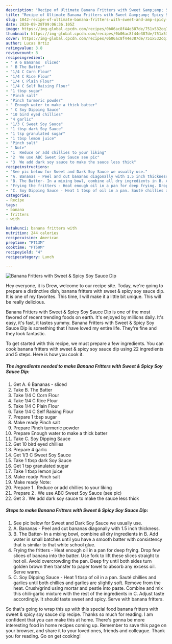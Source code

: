 ```yaml
---
description: "Recipe of Ultimate Banana Fritters with Sweet &amp;amp; Spicy Soy Sauce Dip"
title: "Recipe of Ultimate Banana Fritters with Sweet &amp;amp; Spicy Soy Sauce Dip"
slug: 1042-recipe-of-ultimate-banana-fritters-with-sweet-and-amp-spicy-soy-sauce-dip
date: 2020-09-28T09:06:36.105Z
image: https://img-global.cpcdn.com/recipes/0b06ac8f44e387de/751x532cq70/banana-fritters-with-sweet-spicy-soy-sauce-dip-recipe-main-photo.jpg
thumbnail: https://img-global.cpcdn.com/recipes/0b06ac8f44e387de/751x532cq70/banana-fritters-with-sweet-spicy-soy-sauce-dip-recipe-main-photo.jpg
cover: https://img-global.cpcdn.com/recipes/0b06ac8f44e387de/751x532cq70/banana-fritters-with-sweet-spicy-soy-sauce-dip-recipe-main-photo.jpg
author: Lucas Ortiz
ratingvalue: 3.8
reviewcount: 8
recipeingredient:
- " A 6 Bananas  sliced"
- " B The Batter"
- "1/4 C Corn Flour"
- "1/4 C Rice Flour"
- "1/4 C Plain Flour"
- "1/4 C Self Raising Flour"
- "1 tbsp sugar"
- "Pinch salt"
- "Pinch turmeric powder"
- " Enough water to make a thick batter"
- " C Soy Dipping Sauce"
- "10 bird eyed chillies"
- "4 garlic"
- "1/3 C Sweet Soy Sauce"
- "1 tbsp dark Soy Sauce"
- "1 tsp granulated sugar"
- "1 tbsp lemon juice"
- "Pinch salt"
- " Note"
- "1  Reduce or add chillies to your liking"
- "2  We use ABC Sweet Soy Sauce see pic"
- "3  We add dark soy sauce to make the sauce less thick"
recipeinstructions:
- "See pic below for Sweet and Dark Soy Sauce we usually use."
- "A. Bananas - Peel and cut bananas diagonally with 1.5 inch thickness."
- "B. The Batter- In a mixing bowl, combine all dry ingredients in B. Add water in small batches until you have a smooth batter with consistency that is similar to that white school glue."
- "Frying the fritters - Heat enough oil in a pan for deep frying. Drop few slices of banana into the batter. Use fork to lift these slices straight to hot oil. Avoid overcrowding the pan. Deep fry until both sides turn golden brown then transfer to paper towel to absorb any excess oil. Serve warm."
- "C. Soy Dipping Sauce - Heat 1 tbsp of oil in a pan. Sauté chillies and garlics until both chillies and garlics are slightly soft. Remove from the heat. Crush/grind using mortar and pestle into paste. Combine and mix this chili-garlic mixture with the rest of the ingredients in C. Adjust taste accordingly. It should taste sweet and spicy. Serve with banana fritters."
categories:
- Recipe
tags:
- banana
- fritters
- with

katakunci: banana fritters with 
nutrition: 244 calories
recipecuisine: American
preptime: "PT13M"
cooktime: "PT59M"
recipeyield: "4"
recipecategory: Lunch

---
```



![Banana Fritters with Sweet &amp; Spicy Soy Sauce Dip](https://img-global.cpcdn.com/recipes/0b06ac8f44e387de/751x532cq70/banana-fritters-with-sweet-spicy-soy-sauce-dip-recipe-main-photo.jpg)

Hey everyone, it is Drew, welcome to our recipe site. Today, we're going to prepare a distinctive dish, banana fritters with sweet &amp; spicy soy sauce dip. It is one of my favorites. This time, I will make it a little bit unique. This will be really delicious.



Banana Fritters with Sweet &amp; Spicy Soy Sauce Dip is one of the most favored of recent trending foods on earth. It's enjoyed by millions daily. It's easy, it's fast, it tastes yummy. Banana Fritters with Sweet &amp; Spicy Soy Sauce Dip is something that I have loved my entire life. They're fine and they look fantastic.


To get started with this recipe, we must prepare a few ingredients. You can cook banana fritters with sweet &amp; spicy soy sauce dip using 22 ingredients and 5 steps. Here is how you cook it.

<!--inarticleads1-->

##### The ingredients needed to make Banana Fritters with Sweet &amp; Spicy Soy Sauce Dip:

1. Get  A. 6 Bananas - sliced
1. Take  B. The Batter
1. Take 1/4 C Corn Flour
1. Take 1/4 C Rice Flour
1. Take 1/4 C Plain Flour
1. Take 1/4 C Self Raising Flour
1. Prepare 1 tbsp sugar
1. Make ready Pinch salt
1. Prepare Pinch turmeric powder
1. Prepare  Enough water to make a thick batter
1. Take  C. Soy Dipping Sauce
1. Get 10 bird eyed chillies
1. Prepare 4 garlic
1. Get 1/3 C Sweet Soy Sauce
1. Take 1 tbsp dark Soy Sauce
1. Get 1 tsp granulated sugar
1. Take 1 tbsp lemon juice
1. Make ready Pinch salt
1. Make ready  Note:
1. Prepare 1 . Reduce or add chillies to your liking
1. Prepare 2 . We use ABC Sweet Soy Sauce (see pic)
1. Get 3 . We add dark soy sauce to make the sauce less thick




<!--inarticleads2-->

##### Steps to make Banana Fritters with Sweet &amp; Spicy Soy Sauce Dip:

1. See pic below for Sweet and Dark Soy Sauce we usually use.
1. A. Bananas - Peel and cut bananas diagonally with 1.5 inch thickness.
1. B. The Batter- In a mixing bowl, combine all dry ingredients in B. Add water in small batches until you have a smooth batter with consistency that is similar to that white school glue.
1. Frying the fritters - Heat enough oil in a pan for deep frying. Drop few slices of banana into the batter. Use fork to lift these slices straight to hot oil. Avoid overcrowding the pan. Deep fry until both sides turn golden brown then transfer to paper towel to absorb any excess oil. Serve warm.
1. C. Soy Dipping Sauce - Heat 1 tbsp of oil in a pan. Sauté chillies and garlics until both chillies and garlics are slightly soft. Remove from the heat. Crush/grind using mortar and pestle into paste. Combine and mix this chili-garlic mixture with the rest of the ingredients in C. Adjust taste accordingly. It should taste sweet and spicy. Serve with banana fritters.




So that's going to wrap this up with this special food banana fritters with sweet &amp; spicy soy sauce dip recipe. Thanks so much for reading. I am confident that you can make this at home. There's gonna be more interesting food in home recipes coming up. Remember to save this page on your browser, and share it to your loved ones, friends and colleague. Thank you for reading. Go on get cooking!
